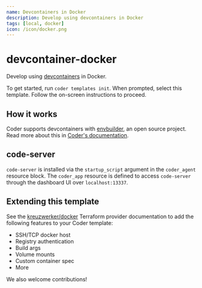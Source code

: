```yaml
---
name: Devcontainers in Docker
description: Develop using devcontainers in Docker
tags: [local, docker]
icon: /icon/docker.png
---
```


# devcontainer-docker

Develop using [devcontainers](https://containers.dev) in Docker.

To get started, run `coder templates init`. When prompted, select this template.
Follow the on-screen instructions to proceed.

## How it works

Coder supports devcontainers with [envbuilder](https://github.com/coder/envbuilder), an open source project. Read more about this in [Coder's documentation](https://coder.com/docs/v2/latest/templates/devcontainers).

## code-server

`code-server` is installed via the `startup_script` argument in the `coder_agent`
resource block. The `coder_app` resource is defined to access `code-server` through
the dashboard UI over `localhost:13337`.

## Extending this template

See the [kreuzwerker/docker](https://registry.terraform.io/providers/kreuzwerker/docker) Terraform provider documentation to add the following features to your Coder template:

- SSH/TCP docker host
- Registry authentication
- Build args
- Volume mounts
- Custom container spec
- More

We also welcome contributions!